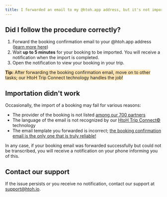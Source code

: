 ```yaml
---
title: I forwarded an email to my @htoh.app address, but it's not imported
---
```


## Did I follow the procedure correctly?

1. Forward the booking confirmation email to your @htoh.app address ([learn more here](/en/htoh-trip-connect/how-to-import-booking-via-email))
2. Wait **up to 5 minutes** for your booking to be imported. You will receive a notification when the import is completed.
3. Open the notification to view your booking in your trip.

<span style="background-color:moccasin;">**Tip:**</span><span style="background-color:moccasin;"> After forwarding the booking confirmation email, move on to other tasks; our HtoH Trip Connect technology handles the job!</span>

## Importation didn't work

Occasionally, the import of a booking may fail for various reasons:

* The provider of the booking is not listed [among our 700 partners](/en/htoh-trip-connect/supported-booking-email-types)
* The language of the email is not recognized by our [HtoH Trip Connect©](/en/htoh-trip-connect/what-is-htoh-trip-connect) technology
* The email template you forwarded is incorrect; [the booking confirmation email is the only one that is truly reliable!](/en/htoh-trip-connect/which-email-should-be-forwarded)

In any case, if your booking email was forwarded successfully but could not be transcribed, you will receive a notification on your phone informing you of this.

## Contact our support

If the issue persists or you receive no notification, contact our support at [support@htoh.io](mailto:support@htoh.io).